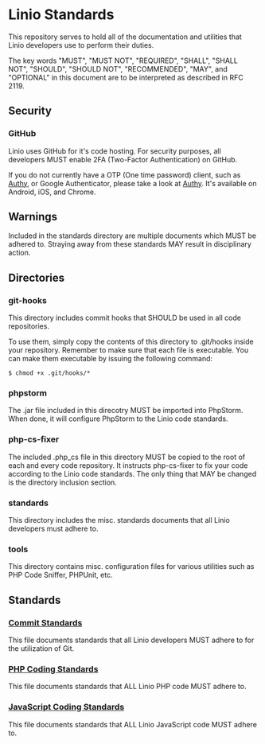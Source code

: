# Linio Standards
This repository serves to hold all of the documentation and utilities that Linio developers use to perform their duties.

The key words "MUST", "MUST NOT", "REQUIRED", "SHALL", "SHALL NOT", "SHOULD", "SHOULD NOT", "RECOMMENDED", "MAY", and "OPTIONAL" in this document are to be interpreted as described in RFC 2119.

## Security
### GitHub
Linio uses GitHub for it's code hosting. For security purposes, all developers MUST enable 2FA (Two-Factor Authentication) on GitHub.

If you do not currently have a OTP (One time password) client, such as [Authy](https://www.authy.com), or Google Authenticator, please take a look at [Authy](https://www.authy.com). It's available on Android, iOS, and Chrome.

## Warnings
Included in the standards directory are multiple documents which MUST be adhered to. Straying away from these standards MAY result in disciplinary action.

## Directories
### git-hooks
This directory includes commit hooks that SHOULD be used in all code repositories. 

To use them, simply copy the contents of this directory to .git/hooks inside your repository. Remember to make sure that each file is executable. You can make them executable by issuing the 
following command:

```
$ chmod +x .git/hooks/*
```

### phpstorm
The .jar file included in this direcotry MUST be imported into PhpStorm. When done, it will configure PhpStorm to the Linio code standards.

### php-cs-fixer
The included .php_cs file in this directory MUST be copied to the root of each and every code repository. It instructs php-cs-fixer to fix your code according to the Linio code standards. The only 
thing that MAY be changed is the directory inclusion section.

### standards
This directory includes the misc. standards documents that all Linio developers must adhere to.

### tools
This directory contains misc. configuration files for various utilities such as PHP Code Sniffer, PHPUnit, etc.

## Standards

### [Commit Standards](standards/commit.md)
This file documents standards that all Linio developers MUST adhere to for the utilization of Git.

### [PHP Coding Standards](standards/php.md)
This file documents standards that ALL Linio PHP code MUST adhere to.

### [JavaScript Coding Standards](https://github.com/airbnb/javascript)
This file documents standards that ALL Linio JavaScript code MUST adhere to.
